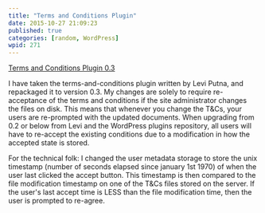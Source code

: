```yaml
---
title: "Terms and Conditions Plugin"
date: 2015-10-27 21:09:23
published: true
categories: [random, WordPress]
wpid: 271
---
```


[Terms and Conditions Plugin 0.3](/wp-content/uploads/2008/12/tcs-03.zip)

I have taken the terms-and-conditions plugin written by Levi Putna, and repackaged it to version 0.3. My changes are solely to require re-acceptance of the terms and conditions if the site administrator changes the files on disk. This means that whenever you change the T&Cs, your users are re-prompted with the updated documents. When upgrading from 0.2 or below from Levi and the WordPress plugins repository, all users will have to re-accept the existing conditions due to a modification in how the accepted state is stored.

For the technical folk: I changed the user metadata storage to store the unix timestamp (number of seconds elapsed since january 1st 1970) of when the user last clicked the accept button. This timestamp is then compared to the file modification timestamp on one of the T&Cs files stored on the server. If the user's last accept time is LESS than the file modification time, then the user is prompted to re-agree.